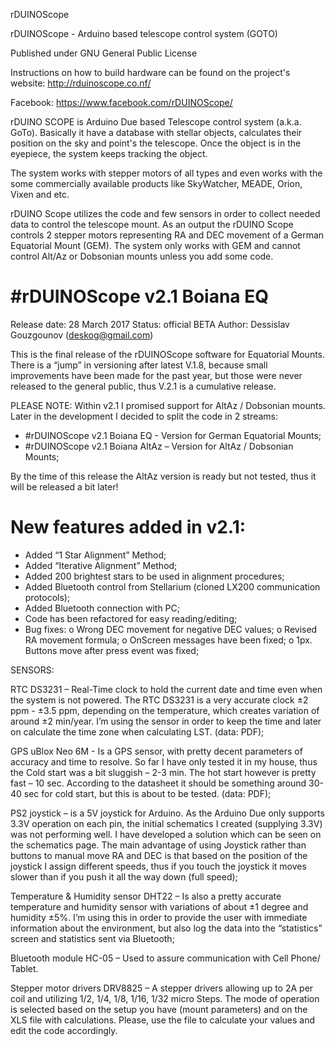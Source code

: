 rDUINOScope

rDUINOScope - Arduino based telescope control system (GOTO)

Published under GNU General Public License

Instructions on how to build hardware can be found on the project's website: http://rduinoscope.co.nf/

Facebook: https://www.facebook.com/rDUINOScope/

rDUINO SCOPE is Arduino Due based Telescope control system (a.k.a. GoTo). Basically it have a database with stellar objects, calculates their position on the sky and point's the telescope. Once the object is in the eyepiece, the system keeps tracking the object.

The system works with stepper motors of all types and even works with the some commercially available products like SkyWatcher, MEADE, Orion, Vixen and etc.

rDUINO Scope utilizes the code and few sensors in order to collect needed data to control the telescope mount. As an output the rDUINO Scope controls 2 stepper motors representing RA and DEC movement of a German Equatorial Mount (GEM). The system only works with GEM and cannot control Alt/Az or Dobsonian mounts unless you add some code.


#rDUINOScope v2.1 Boiana EQ 
===========================================================
Release date: 28 March 2017
Status: official BETA
Author: Dessislav Gouzgounov (deskog@gmail.com)


This is the final release of the rDUINOScope software for Equatorial Mounts. There is a “jump” in versioning after latest V.1.8, because small improvements have been made for the past year, but those were never released to the general public, thus V.2.1 is a cumulative release.

PLEASE NOTE: Within v2.1 I promised support for AltAz / Dobsonian mounts. Later in the development I decided to split the code in 2 streams:
- #rDUINOScope v2.1 Boiana EQ  - Version for German Equatorial Mounts; 
- #rDUINOScope v2.1 Boiana AltAz – Version for AltAz / Dobsonian Mounts;

By the time of this release the AltAz version is ready but not tested, thus it will be released a bit later!


New features added in v2.1:
===========================================================
- Added “1 Star Alignment” Method;
- Added “Iterative Alignment” Method;
- Added 200 brightest stars to be used in alignment procedures;
- Added Bluetooth control from Stellarium (cloned LX200 communication protocols);
- Added Bluetooth connection with PC;
- Code has been refactored for easy reading/editing;
- Bug fixes:
	o Wrong DEC movement for negative DEC values;
	o Revised RA movement formula;
	o OnScreen messages have been fixed;
	o 1px. Buttons move after press event was fixed;



SENSORS:

RTC DS3231 – Real-Time clock to hold the current date and time even when the system is not powered. The RTC DS3231 is a very accurate clock ±2 ppm - ±3.5 ppm, depending on the temperature, which creates variation of around ±2 min/year. I’m using the sensor in order to keep the time and later on calculate the time zone when calculating LST. (data: PDF);

GPS uBlox Neo 6M - Is a GPS sensor, with pretty decent parameters of accuracy and time to resolve. So far I have only tested it in my house, thus the Cold start was a bit sluggish – 2-3 min. The hot start however is pretty fast – 10 sec. According to the datasheet it should be something around 30-40 sec for cold start, but this is about to be tested. (data: PDF);

PS2 joystick – is a 5V joystick for Arduino. As the Arduino Due only supports 3.3V operation on each pin, the initial schematics I created (supplying 3.3V) was not performing well. I have developed a solution which can be seen on the schematics page. The main advantage of using Joystick rather than buttons to manual move RA and DEC is that based on the position of the joystick I assign different speeds, thus if you touch the joystick it moves slower than if you push it all the way down (full speed);

Temperature & Humidity sensor DHT22 – Is also a pretty accurate temperature and humidity sensor with variations of about ±1 degree and humidity ±5%. I’m using this in order to provide the user with immediate information about the environment, but also log the data into the “statistics” screen and statistics sent via Bluetooth;

Bluetooth module HC-05 – Used to assure communication with Cell Phone/ Tablet.

Stepper motor drivers DRV8825 – A stepper drivers allowing up to 2A per coil and utilizing 1/2, 1/4, 1/8, 1/16, 1/32 micro Steps. The mode of operation is selected based on the setup you have (mount parameters) and on the XLS file with calculations. Please, use the file to calculate your values and edit the code accordingly.
